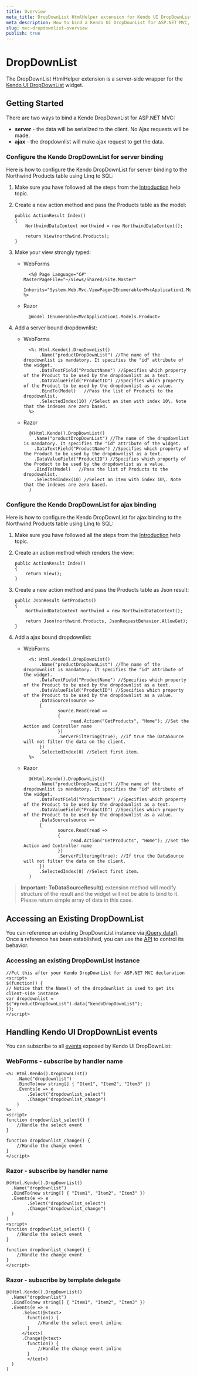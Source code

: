 ```yaml
---
title: Overview
meta_title: DropDownList HtmlHelper extension for Kendo UI DropDownList | Kendo UI documentation
meta_description: How to bind a Kendo UI DropDownList for ASP.NET MVC, configure a server-side wrapper for Kendo UI DropDownlist Widget.
slug: mvc-dropdownlist-overview
publish: true
---
```


# DropDownList

The DropDownList HtmlHelper extension is a server-side wrapper for the [Kendo UI DropDownList](/kendo-ui/api/web/dropdownlist) widget.

## Getting Started

There are two ways to bind a Kendo DropDownList for ASP.NET MVC:

*   **server** - the data will be serialized to the client. No Ajax requests will be made.
*   **ajax** - the dropdownlist will make ajax request to get the data.

### Configure the Kendo DropDownList for server binding

Here is how to configure the Kendo DropDownList  for server binding to the Northwind Products table using Linq to SQL:

1.  Make sure you have followed all the steps from the [Introduction](/kendo-ui/getting-started/using-kendo-with/aspnet-mvc/introduction) help topic.

2.  Create a new action method and pass the Products table as the model:

        public ActionResult Index()
        {
            NorthwindDataContext northwind = new NorthwindDataContext();

            return View(northwind.Products);
        }
3.  Make your view strongly typed:
    - WebForms

            <%@ Page Language="C#" MasterPageFile="~/Views/Shared/Site.Master"
               Inherits="System.Web.Mvc.ViewPage<IEnumerable<MvcApplication1.Models.Product>>" %>
    - Razor

            @model IEnumerable<MvcApplication1.Models.Product>
4.  Add a server bound dropdownlist:
    - WebForms

            <%: Html.Kendo().DropDownList()
                .Name("productDropDownList") //The name of the dropdownlist is mandatory. It specifies the "id" attribute of the widget.
                .DataTextField("ProductName") //Specifies which property of the Product to be used by the dropdownlist as a text.
                .DataValueField("ProductID") //Specifies which property of the Product to be used by the dropdownlist as a value.
                .BindTo(Model)   //Pass the list of Products to the dropdownlist.
                .SelectedIndex(10) //Select an item with index 10\. Note that the indexes are zero based.
            %>
    - Razor

            @(Html.Kendo().DropDownList()
              .Name("productDropDownList") //The name of the dropdownlist is mandatory. It specifies the "id" attribute of the widget.
              .DataTextField("ProductName") //Specifies which property of the Product to be used by the dropdownlist as a text.
              .DataValueField("ProductID") //Specifies which property of the Product to be used by the dropdownlist as a value.
              .BindTo(Model)   //Pass the list of Products to the dropdownlist.
              .SelectedIndex(10) //Select an item with index 10\. Note that the indexes are zero based.
            )

### Configure the Kendo DropDownList for ajax binding

Here is how to configure the Kendo DropDownList for ajax binding to the Northwind Products table using Linq to SQL:

1.  Make sure you have followed all the steps from the [Introduction](/kendo-ui/getting-started/using-kendo-with/aspnet-mvc/introduction) help topic.

2.  Create an action method which renders the view:

        public ActionResult Index()
        {
            return View();
        }
3.  Create a new action method and pass the Products table as Json result:

        public JsonResult GetProducts()
        {
            NorthwindDataContext northwind = new NorthwindDataContext();

            return Json(northwind.Products, JsonRequestBehavior.AllowGet);
        }
4.  Add a ajax bound dropdownlist:
    - WebForms

            <%: Html.Kendo().DropDownList()
                .Name("productDropDownList") //The name of the dropdownlist is mandatory. It specifies the "id" attribute of the widget.
                .DataTextField("ProductName") //Specifies which property of the Product to be used by the dropdownlist as a text.
                .DataValueField("ProductID") //Specifies which property of the Product to be used by the dropdownlist as a value.
                .DataSource(source =>
                {
                       source.Read(read =>
                       {
                            read.Action("GetProducts", "Home"); //Set the Action and Controller name
                       })
                       .ServerFiltering(true); //If true the DataSource will not filter the data on the client.
                })
                .SelectedIndex(0) //Select first item.
            %>
    - Razor

            @(Html.Kendo().DropDownList()
                .Name("productDropDownList") //The name of the dropdownlist is mandatory. It specifies the "id" attribute of the widget.
                .DataTextField("ProductName") //Specifies which property of the Product to be used by the dropdownlist as a text.
                .DataValueField("ProductID") //Specifies which property of the Product to be used by the dropdownlist as a value.
                .DataSource(source =>
                {
                       source.Read(read =>
                       {
                            read.Action("GetProducts", "Home"); //Set the Action and Controller name
                       })
                       .ServerFiltering(true); //If true the DataSource will not filter the data on the client.
                })
                .SelectedIndex(0) //Select first item.
            )

> **Important:** **ToDataSourceResult()** extension method will modify structure of the result and the widget will not be able to bind to it. Please return simple array of data in this case.

## Accessing an Existing DropDownList

You can reference an existing DropDownList instance via [jQuery.data()](http://api.jquery.com/jQuery.data/).
Once a reference has been established, you can use the [API](/kendo-ui/api/web/dropdownlist#methods) to control its behavior.


### Accessing an existing DropDownList instance

    //Put this after your Kendo DropDownList for ASP.NET MVC declaration
    <script>
    $(function() {
    // Notice that the Name() of the dropdownlist is used to get its client-side instance
    var dropdownlist = $("#productDropDownList").data("kendoDropDownList");
    });
    </script>


## Handling Kendo UI DropDownList events

You can subscribe to all [events](/kendo-ui/api/web/dropdownlist#events) exposed by Kendo UI DropDownList:


### WebForms - subscribe by handler name

    <%: Html.Kendo().DropDownList()
        .Name("dropdownlist")
        .BindTo(new string[] { "Item1", "Item2", "Item3" })
        .Events(e => e
            .Select("dropdownlist_select")
            .Change("dropdownlist_change")
        )
    %>
    <script>
    function dropdownlist_select() {
        //Handle the select event
    }

    function dropdownlist_change() {
        //Handle the change event
    }
    </script>


### Razor - subscribe by handler name

    @(Html.Kendo().DropDownList()
      .Name("dropdownlist")
      .BindTo(new string[] { "Item1", "Item2", "Item3" })
      .Events(e => e
            .Select("dropdownlist_select")
            .Change("dropdownlist_change")
      )
    )
    <script>
    function dropdownlist_select() {
        //Handle the select event
    }

    function dropdownlist_change() {
        //Handle the change event
    }
    </script>


### Razor - subscribe by template delegate

    @(Html.Kendo().DropDownList()
      .Name("dropdownlist")
      .BindTo(new string[] { "Item1", "Item2", "Item3" })
      .Events(e => e
          .Select(@<text>
            function() {
                //Handle the select event inline
            }
          </text>)
          .Change(@<text>
            function() {
                //Handle the change event inline
            }
            </text>)
      )
    )

